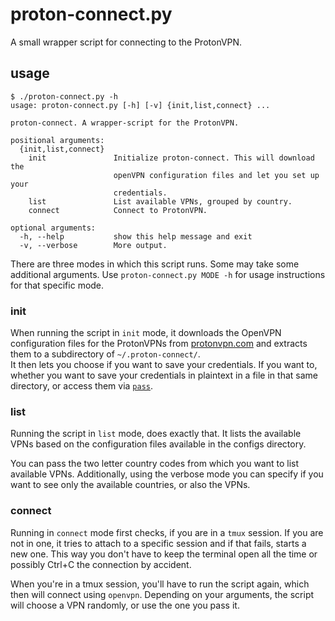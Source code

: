 # proton-connect.py
A small wrapper script for connecting to the ProtonVPN.

## usage
```
$ ./proton-connect.py -h        
usage: proton-connect.py [-h] [-v] {init,list,connect} ...

proton-connect. A wrapper-script for the ProtonVPN.

positional arguments:
  {init,list,connect}
    init               Initialize proton-connect. This will download the
                       openVPN configuration files and let you set up your
                       credentials.
    list               List available VPNs, grouped by country.
    connect            Connect to ProtonVPN.

optional arguments:
  -h, --help           show this help message and exit
  -v, --verbose        More output.
```

There are three modes in which this script runs.
Some may take some additional arguments. Use `proton-connect.py MODE -h` for usage instructions for that specific mode.

### init
When running the script in `init` mode, it downloads the OpenVPN configuration files for the ProtonVPNs from [protonvpn.com][config-zips] and extracts them to a subdirectory of `~/.proton-connect/`.  
It then lets you choose if you want to save your credentials.
If you want to, whether you want to save your credentials in plaintext in a file in that same directory, or access them via [`pass`][pass].

### list
Running the script in `list` mode, does exactly that. It lists the available VPNs based on the configuration files available in the configs directory.

You can pass the two letter country codes from which you want to list available VPNs.
Additionally, using the verbose mode you can specify if you want to see only the available countries, or also the VPNs.

### connect
Running in `connect` mode first checks, if you are in a `tmux` session.
If you are not in one, it tries to attach to a specific session and if that fails, starts a new one.
This way you don't have to keep the terminal open all the time or possibly Ctrl+C the connection by accident.

When you're in a tmux session, you'll have to run the script again, which then will connect using `openvpn`.
Depending on your arguments, the script will choose a VPN randomly, or use the one you pass it.


[config-zips]: https://protonvpn.com/download/ProtonVPN_config.zip
[pass]: https://www.passwordstore.org/
